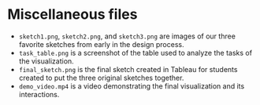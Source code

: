 # Miscellaneous files
* `sketch1.png`, `sketch2.png`, and `sketch3.png` are images of our three favorite sketches from early in the design process.
* `task_table.png` is a screenshot of the table used to analyze the tasks of the visualization.
* `final_sketch.png` is the final sketch created in Tableau for students created to put the three original sketches together.
* `demo_video.mp4` is a video demonstrating the final visualization and its interactions.
